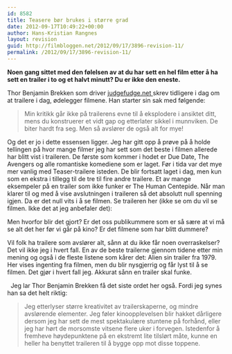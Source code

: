 ```yaml
---
id: 8582
title: Teasere bør brukes i større grad
date: 2012-09-17T10:49:22+00:00
author: Hans-Kristian Rangnes
layout: revision
guid: http://filmbloggen.net/2012/09/17/3896-revision-11/
permalink: /2012/09/17/3896-revision-11/
---
```

**Noen gang sittet med den følelsen av at du har sett en hel film etter å ha sett en trailer i to og et halvt minutt? Du er ikke den eneste.**<!--more-->

Thor Benjamin Brekken som driver [judgefudge.net ](http://judgefudge.net)skrev tidligere i dag om at trailere i dag, ødelegger filmene. Han starter sin sak med følgende:

> Min kritikk går ikke på trailerens evne til å eksplodere i ansiktet ditt, mens du konstruerer et vidt gap og etterlater sikkel i munnviken. De biter hardt fra seg. Men så avslører de også alt for mye!

Og det er jo i dette essensen ligger. Jeg har gitt opp å prøve på å holde tellingen på hvor mange filmer jeg har sett som det beste i filmen allerede har blitt vist i traileren. De første som kommer i hodet er Due Date, The Avengers og alle romantiske komediene som er laget. Før i tida var det mye mer vanlig med Teaser-trailere isteden. De blir fortsatt laget i dag, men kun som en ekstra i tillegg til de tre til fire andre trailere. Et av mange eksempeler på en trailer som ikke funker er The Human Centepide. Når man klarer til og med å vise avslutningen i traileren så det absolutt null spenning igjen. Da er det null vits i å se filmen. Se traileren her (ikke se om du vil se filmen. Ikke det at jeg anbefaler det):

<div class="video-shortcode">
</div>

Men hvorfor blir det gjort? Er det oss publikummere som er så sære at vi må se alt det her før vi går på kino? Er det filmene som har blitt dummere?

Vil folk ha trailere som avslører alt, sånn at du ikke får noen overraskelser? Det vil ikke jeg i hvert fall. En av de beste trailerne gjennom tidene etter min mening og også i de fleste listene som kårer det: Alien sin trailer fra 1979. Her vises ingenting fra filmen, men du blir nysgjerrig og får lyst til å se filmen. Det gjør i hvert fall jeg. Akkurat sånn en trailer skal funke.

<div class="video-shortcode">
</div>

  Jeg lar Thor Benjamin Brekken få det siste ordet her også. Fordi jeg synes han sa det helt riktig:

> Jeg etterlyser større kreativitet av trailerskaperne, og mindre avslørende elementer. Jeg føler kinoopplevelsen blir hakket dårligere dersom jeg har sett de mest spektakulære stuntene på forhånd, eller jeg har hørt de morsomste vitsene flere uker i forvegen. Istedenfor å fremheve høydepunktene på en ekstremt lite tilslørt måte, kunne en heller ha benyttet traileren til å bygge opp mot disse toppene.